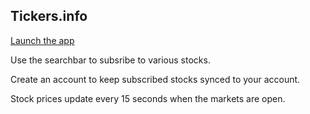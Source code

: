 ## Tickers.info

[Launch the app](https://tickers.info)

Use the searchbar to subsribe to various stocks.

Create an account to keep subscribed stocks synced to your account.

Stock prices update every 15 seconds when the markets are open.
